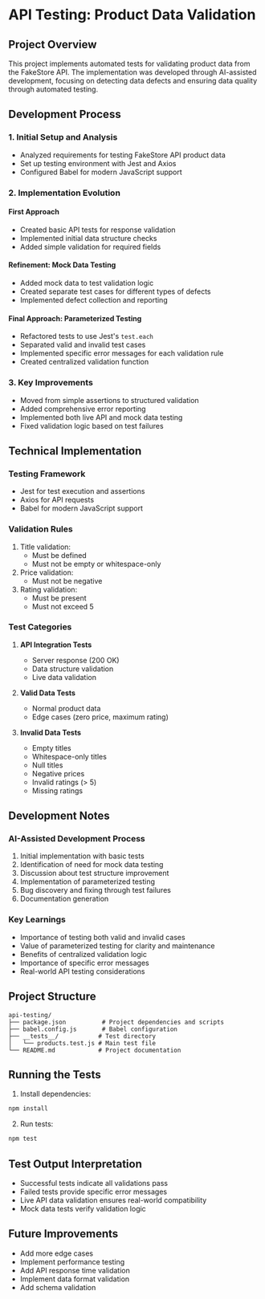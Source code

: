 # API Testing: Product Data Validation

## Project Overview
This project implements automated tests for validating product data from the FakeStore API. The implementation was developed through AI-assisted development, focusing on detecting data defects and ensuring data quality through automated testing.

## Development Process

### 1. Initial Setup and Analysis
- Analyzed requirements for testing FakeStore API product data
- Set up testing environment with Jest and Axios
- Configured Babel for modern JavaScript support

### 2. Implementation Evolution

#### First Approach
- Created basic API tests for response validation
- Implemented initial data structure checks
- Added simple validation for required fields

#### Refinement: Mock Data Testing
- Added mock data to test validation logic
- Created separate test cases for different types of defects
- Implemented defect collection and reporting

#### Final Approach: Parameterized Testing
- Refactored tests to use Jest's `test.each`
- Separated valid and invalid test cases
- Implemented specific error messages for each validation rule
- Created centralized validation function

### 3. Key Improvements
- Moved from simple assertions to structured validation
- Added comprehensive error reporting
- Implemented both live API and mock data testing
- Fixed validation logic based on test failures

## Technical Implementation

### Testing Framework
- Jest for test execution and assertions
- Axios for API requests
- Babel for modern JavaScript support

### Validation Rules
1. Title validation:
   - Must be defined
   - Must not be empty or whitespace-only
2. Price validation:
   - Must not be negative
3. Rating validation:
   - Must be present
   - Must not exceed 5

### Test Categories
1. **API Integration Tests**
   - Server response (200 OK)
   - Data structure validation
   - Live data validation

2. **Valid Data Tests**
   - Normal product data
   - Edge cases (zero price, maximum rating)

3. **Invalid Data Tests**
   - Empty titles
   - Whitespace-only titles
   - Null titles
   - Negative prices
   - Invalid ratings (> 5)
   - Missing ratings

## Development Notes

### AI-Assisted Development Process
1. Initial implementation with basic tests
2. Identification of need for mock data testing
3. Discussion about test structure improvement
4. Implementation of parameterized testing
5. Bug discovery and fixing through test failures
6. Documentation generation

### Key Learnings
- Importance of testing both valid and invalid cases
- Value of parameterized testing for clarity and maintenance
- Benefits of centralized validation logic
- Importance of specific error messages
- Real-world API testing considerations

## Project Structure
```
api-testing/
├── package.json          # Project dependencies and scripts
├── babel.config.js       # Babel configuration
├── __tests__/           # Test directory
│   └── products.test.js # Main test file
└── README.md            # Project documentation
```

## Running the Tests

1. Install dependencies:
```bash
npm install
```

2. Run tests:
```bash
npm test
```

## Test Output Interpretation
- Successful tests indicate all validations pass
- Failed tests provide specific error messages
- Live API data validation ensures real-world compatibility
- Mock data tests verify validation logic

## Future Improvements
- Add more edge cases
- Implement performance testing
- Add API response time validation
- Implement data format validation
- Add schema validation 